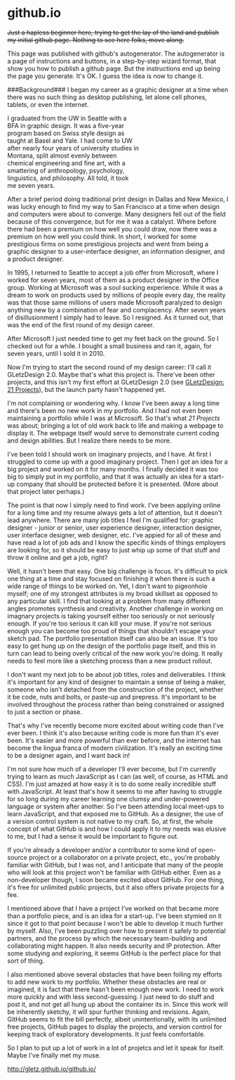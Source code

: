 github.io
=========
~~Just a hapless beginner here, trying to get the lay of the land and publish my initial github page. Nothing to see here folks, move along.~~

This page was published with github's autogenerator. The autogenerator is a page of instructions and buttons, in a step-by-step wizard format, that show you how to publish a github page. But the instructions end up being the page you generate. It's OK. I guess the idea is now to change it. 

###Background###
I began my career as a graphic designer at a time when there was no such thing as desktop publishing, let alone cell phones, tablets, or even the internet. 


<div style="width: 300px">
I graduated from the UW in Seattle with a BFA in graphic design. It was a five-year program based on Swiss style design as taught at Basel and Yale. I had come to UW after nearly four years of university studies in Montana, split almost evenly between chemical engineering and fine art, with a smattering of anthropology, psychology, linguistics, and philosophy. All told, it took me seven years.
</div>


After a brief period doing traditional print design in Dallas and New Mexico, I was lucky enough to find my way to San Francisco at a time when design and computers were about to converge. Many designers fell out of the field because of this convergence, but for me it was a catalyst. Where before there had been a premium on how well you could draw, now there was a premium on how well you could think. In short, I worked for some prestigious firms on some prestigious projects and went from being a graphic designer to a user-interface designer, an information designer, and a product designer.  

In 1995, I returned to Seattle to accept a job offer from Microsoft, where I worked for seven years, most of them as a product designer in the Office group. Working at Microsoft was a soul sucking experience. While it was a dream to work on products used by millions of people every day, the reality was that those same millions of users made Microsoft paralyzed to design anything new by a combination of fear and complacency. After seven years of disillusionment I simply had to leave. So I resigned. As it turned out, that was the end of the first round of my design career. 

After Microsoft I just needed time to get my feet back on the ground. So I checked out for a while. I bought a small business and ran it, again, for seven years, until I sold it in 2010. 

Now I'm trying to start the second round of my design career: I'll call it GLetzDesign 2.0. Maybe that's what this project is. There've been other projects, and this isn't my first effort at GLetzDesign 2.0 (see [GLetzDesign: 21 Projects](http://www.gletzdesign.com/)), but the launch party hasn't happened yet. 

I'm not complaining or wondering why. I know I've been away a long time and there's been no new work in my portfolio. And I had not even been maintaining a portfolio while I was at Microsoft. So that's what *21 Projects* was about; bringing a lot of old work back to life and making a webpage to display it. The webpage itself would serve to demonstrate current coding and design abilities. But I realize there needs to be more. 

I've been told I should work on imaginary projects, and I have. At first I struggled to come up with a good imaginary project. Then I got an idea for a big project and worked on it for many months. I finally decided it was too big to simply put in my portfolio, and that it was actually an idea for a start-up company that should be protected before it is presented. (More about that project later perhaps.)

The point is that now I simply need to find work. I've been applying online for a long time and my resume always gets a lot of attention, but it doesn't lead anywhere. There are many job titles I feel I'm qualified for: graphic designer - junior or senior, user experience designer, interaction designer, user interface designer, web designer, etc. I've appied for all of these and have read a lot of job ads and I know the specific kinds of things employers are looking for, so it should be easy to just whip up some of that stuff and throw it online and get a job, right? 

Well, it hasn't been that easy. One big challenge is focus. It's difficult to pick one thing at a time and stay focused on finishing it when there is such a wide range of things to be worked on. Yet, I don't want to pigeonhole myself; one of my strongest attributes is my broad skillset as opposed to any particular skill. I find that looking at a problem from many different angles promotes synthesis and creativity. Another challenge in working on imagnary projects is taking yourself either too seriously or not seriously enough. If you're too serious it can kill your muse. If you're not serious enough you can become too proud of things that shouldn't escape your sketch pad. The portfolio presentation itself can also be an issue. It's too easy to get hung up on the design of the portfolio page itself, and this in turn can lead to being overly critical of the new work you're doing. It really needs to feel more like a sketching process than a new product rollout. 

I don't want my next job to be about job titles, roles and deliverables. I think it's important for any kind of designer to maintain a sense of being a maker, someone who isn't detached from the construction of the project, whether it be code, nuts and bolts, or paste-up and prepress. It's important to be involved throughout the process rather than being constrained or assigned to just a section or phase.

That's why I've recently become more excited about writing code than I've ever been. I think it's also because writing code is more fun than it's ever been. It's easier and more powerful than ever before, and the internet has become the lingua franca of modern civilization. It's really an exciting time to be a designer again, and I want back in!

I'm not sure how much of a developer I'll ever become, but I'm currently trying to learn as much JavaScript as I can (as well, of course, as HTML and CSS). I'm just amazed at how easy it is to do some really incredible stuff with JavaScript. At least that's how it seems to me after having to struggle for so long during my career learning one clumsy and under-powered language or system after another. So I've been attending local meet-ups to learn JavaScript, and that exposed me to GitHub. As a designer, the use of a version control system is not native to my craft. So, at first, the whole concept of what GitHub is and how I could apply it to my needs was elusive to me, but I had a sense it would be important to figure out.

If you're already a developer and/or a contributor to some kind of open-source project or a collaborator on a private project, etc., you're probably familiar with GitHub, but I was not, and I anticipate that many of the people who will look at this project won't be familiar with GitHub either. Even as a non-developer though, I soon became excited about GitHub. For one thing, it's free for unlimited public projects, but it also offers private projects for a fee. 

I mentioned above that I have a project I've worked on that became more than a portfolio piece, and is an idea for a start-up. I've been stymied on it since it got to that point because I won't be able to develop it much further by myself. Also, I've been puzzling over how to present it safely to potential partners, and the process by which the necessary team-building and collaborating might happen. It also needs security and IP protection. After some studying and exploring, it seems GitHub is the perfect place for that sort of thing. 

I also mentioned above several obstacles that have been foiling my efforts to add new work to my portfolio. Whether these obstacles are real or imagined, it is fact that there hasn't been enough new work. I need to work more quickly and with less second-guessing. I just need to do stuff and post it, and not get all hung up about the container its in. Since this work will be inherently sketchy, it will spur further thinking and revisions. Again, GitHub seems to fit the bill perfectly, albeit unintentionally, with its unlimited free projects, GitHub pages to display the projects, and version control for keeping track of exploratory developments. It just feels comfortable.

So I plan to put up a lot of work in a lot of projetcs and let it speak for itself. Maybe I've finally met my muse.




http://gletz.github.io/github.io/

